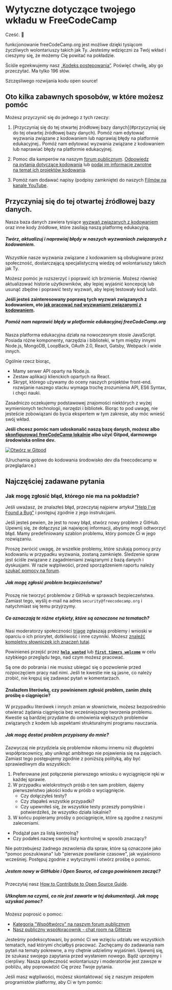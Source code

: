 # Wytyczne dotyczące twojego wkładu w FreeCodeCamp

Cześć. 👋

funkcjonowanie freeCodeCamp.org jest możliwe dzięki tysiącom życzliwych wolontariuszy takich jak Ty. Jesteśmy wdzięczni za Twój wkład i cieszymy się, że możemy Cię powitać na pokładzie.

Ściśle egzekwujemy nasz [„Kodeks postępowania”](https://www.freecodecamp.org/code-of-conduct). Poświęć chwilę, aby go przeczytać. Ma tylko 196 słów.

Szczęsliwego rozwijania kodu open source!

## Oto kilka zabawnych sposobów, w które możesz pomóc

Możesz przyczynić się do jednego z tych rzeczy:

 
1. [Przyczyniaj się do tej otwartej źródłowej bazy danych](#przyczyniaj się do tej otwartej źródłowej bazy danych). Pomóż nam edytować wyzwania związane z kodowaniem lub naprawiaj błędy na platformie edukacyjnej.. Pomóż nam edytować wyzwania związane z kodowaniem lub naprawiać błędy na platformie edukacyjnej.

2. Pomoc dla kamperów na naszym [forum publicznym](https://www.freecodecamp.org/forum/). [Odpowiedz na pytania dotyczące kodowania](https://www.freecodecamp.org/forum/?max_posts=1) lub [podaj im informacje zwrotne na temat ich projektów kodowania](https://www.freecodecamp.org/forum/c/project-feedback?max_posts=1).

3. Pomóż nam dodawać napisy (podpisy zamknięte) do naszych [Filmów na kanale YouTube](https://www.youtube.com/channel/UC8butISFwT-Wl7EV0hUK0BQ/videos).

## Przyczyniaj się do tej otwartej źródłowej bazy danych.

Nasza baza danych zawiera tysiące [wyzwań związanych z kodowaniem](https://learn.freecodecamp.org) oraz inne kody źródłowe, które zasilają naszą platformę edukacyjną.

##### Twórz, aktualizuj i naprawiaj błędy w naszych wyzwaniach związanych z kodowaniem.

Wszystkie nasze wyzwania związane z kodowaniem są obsługiwane przez społeczność, dostarczającą specjalistyczną wiedzę od wolontariuszy takich jak Ty.

Możesz pomóc je rozszerzyć i poprawić ich brzmienie. Możesz również aktualizować historie użytkowników, aby lepiej wyjaśnić koncepcję lub usunąć zbędne i poprawić testy wyzwań, aby lepiej testowały kod ludzi.

**Jeśli jesteś zainteresowany poprawą tych wyzwań związanych z kodowaniem, oto [jak pracować nad wyzwaniami związanymi z kodowaniem](/docs/how-to-work-on-coding-challenges.md).**

##### Pomóż nam naprawić błędy w platformie edukacyjnej freeCodeCamp.org

Nasza platforma edukacyjna działa na nowoczesnym stosie JavaScript. Posiada różne komponenty, narzędzia i biblioteki, w tym między innymi Node.js, MongoDB, LoopBack, OAuth 2.0, React, Gatsby, Webpack i wiele innych.

Ogólnie rzecz biorąc,

- Mamy serwer API oparty na Node.js.
- Zestaw aplikacji klienckich opartych na React.
- Skrypt, którego używamy do oceny naszych projektów front-end.
rozwijanie naszego stacku wymaga trochę zrozumienia API, ES6 Syntax, i chęci nauki.

Zasadniczo oczekujemy podstawowej znajomości niektórych z wyżej wymienionych technologii, narzędzi i bibliotek. Biorąc to pod uwagę, nie jesteście zobowiązani do bycia ekspertem w tym zakresie, aby móc wnieść swój wkład.

**Jeśli chcesz pomóc nam udoskonalić naszą bazę danych, możesz albo [skonfigurować freeCodeCamp lokalnie](/docs/how-to-setup-freecamp-locally.md) albo użyć Gitpod, darmowego środowiska online dev.**

[![Otwórz w Gitpod](https://gitpod.io/button/open-in-gitpod.svg)](https://gitpod.io/#https://github.com/freeCodeCamp/freeCodeCamp)

(Uruchamia gotowe do kodowania środowisko dev dla freecodecamp w przeglądarce.)

## Najczęściej zadawane pytania

### Jak mogę zgłosić błąd, którego nie ma na pokładzie?

Jeśli uważasz, że znalazłeś błąd, przeczytaj najpierw artykuł ["Help I've Found a Bug"](https://forum.freecodecamp.org/t/how-to-report-a-bug/19543) i postępuj zgodnie z jego instrukcjami.

Jeśli jesteś pewien, że jest to nowy błąd, stwórz nowy problem z GitHub. Upewnij się, że dołączysz jak najwięcej informacji, abyśmy mogli odtworzyć błąd. Mamy predefiniowany szablon problemu, który pomoże Ci w jego rozwiązaniu.

Proszę zwrócić uwagę, że wszelkie problemy, które szukają pomocy przy kodowaniu w przypadku wyzwania, zostaną zamknięte. Śledzenie spraw jest ściśle związane z zagadnieniami związanymi z bazą danych i dyskusjami. W razie wątpliwości, przed sporządzeniem raportu należy [szukać pomocy na forum](https://www.freecodecamp.org/forum).

##### Jak mogę zgłosić problem bezpieczeństwa?

Proszę nie tworzyć problemów z GitHub w sprawach bezpieczeństwa. Zamiast tego, wyślij e-mail na adres `security@freecodecamp.org` i natychmiast się temu przyjrzymy.

##### Co oznaczają te różne etykiety, które są oznaczone na tematach?

Nasi moderatorzy społeczności [triage](https://en.wikipedia.org/wiki/Software_bug#Bug_management) zgłaszają problemy i wnioski w oparciu o ich priorytet, dotkliwość i inne czynniki. Możesz [znaleźć kompletny słowniczek ich znaczeń tutaj](https://github.com/freecodecamp/freecodecamp/labels).

Powinieneś przejść przez [**`help wanted`**](https://github.com/freeCodeCamp/freeCodeCamp/issues?q=is%3Aopen+is%3Aissue+label%3A%22help+wanted%22) lub [**`first timers welcome`**](https://github.com/freeCodeCamp/freeCodeCamp/issues?q=is%3Aopen+is%3Aissue+label%3A%22first+timers+welcome%22) w celu szybkiego przeglądu tego, nad czym możesz pracować. 

Są one do pobrania i nie musisz ubiegać się o pozwolenie przed rozpoczęciem pracy nad nimi. Jeśli te kwestie nie są jasne, co należy zrobić, nie krępuj się zadawać pytań w komentarzach.

#### Znalazłem literówkę, czy powinienem zgłosić problem, zanim złożę prośbę o ciągnięcie?

W przypadku literówek i innych zmian w słownictwie, możesz bezpośrednio otwierać żądania ciągnięcia bez wcześniejszego tworzenia problemu. Kwestie są bardziej przydatne do omówienia większych problemów związanych z kodem lub aspektami strukturalnymi programu nauczania.

##### Jak mogę dostać problem przypisany do mnie?

Zazwyczaj nie przydziela się problemów nikomu innemu niż długoletni współpracownicy, aby uniknąć ambitnego nie pojawienia się na zajęciach. Zamiast tego postępujemy zgodnie z poniższą polityką, aby być sprawiedliwym dla wszystkich:

1. Preferowane jest połączenie pierwszego wniosku o wyciągnięcie ręki w każdej sprawie.
2. W przypadku wielokrotnych próśb o ten sam problem, dajemy pierwszeństwo jakości kodu w próśb o wyciągnięcie. 
   - Czy dołączyłeś testy? 
   - Czy złapałeś wszystkie przypadki?
   - Czy upewniłeś się, że wszystkie testy przeszły pomyślnie i potwierdziłeś, że wszystko działa lokalnie?
3. W końcu popieramy prośby o pociągnięcie, które są zgodne z naszymi zaleceniami.
 - Podążał pan za listą kontrolną? 
 - Czy podałeś nazwę swojej listy kontrolnej w sposób znaczący?

Nie potrzebujesz żadnego zezwolenia dla spraw, które są oznaczone jako "pomoc poszukiwana" lub "pierwsze powitanie czasowe", jak wyjaśniono wcześniej. Postępuj zgodnie z wytycznymi i otwórz prośbę o pomoc.

##### Jestem nowy w GitHubie i Open Source, od czego powinienem zacząć?

Przeczytaj nasz [How to Contribute to Open Source Guide](https://github.com/freeCodeCamp/how-to-contribute-to-open-source).

##### Utknęłam na czymś, co nie jest zawarte w tej dokumentacji. Jak mogę uzyskać pomoc?

Możesz poprosić o pomoc:

- [Kategoria "Współtwórcy" na naszym forum publicznym](https://www.freecodecamp.org/forum/c/contributors)
- [Nasz publiczny współpracownik - chat room na Gitterze](https://gitter.im/FreeCodeCamp/Contributors)

Jesteśmy podekscytowani, by pomóc Ci we wzięciu udziału we wszystkich tematach, nad którymi chciałbyś pracować. Zachęcamy do zadawania nam pytań na tematy pokrewne, a my chętnie udzielimy wyjaśnień. Upewnij się, że szukasz swojego zapytania przed wysłaniem nowego. Bądź uprzejmy i cierpliwy. Nasza społeczność wolontariuszy i moderatorów jest zawsze w pobliżu, aby poprowadzić Cię przez Twoje pytania.

Jeśli masz wątpliwości, możesz skontaktować się z naszym zespołem programistów platformy, aby Ci w tym pomóc:
